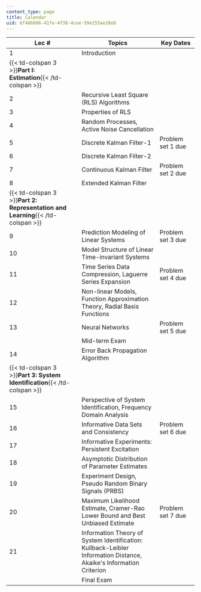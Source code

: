 ```yaml
---
content_type: page
title: Calendar
uid: 6f486606-41fe-4f38-4cee-59e155ae28e8
---
```


| Lec # | Topics | Key Dates |
| --- | --- | --- |
| 1 | Introduction |  |
| {{< td-colspan 3 >}}**Part I: Estimation**{{< /td-colspan >}} |||
| 2 | Recursive Least Square (RLS) Algorithms |  |
| 3 | Properties of RLS |  |
| 4 | Random Processes, Active Noise Cancellation |  |
| 5 | Discrete Kalman Filter-1 | Problem set 1 due |
| 6 | Discrete Kalman Filter-2 |  |
| 7 | Continuous Kalman Filter | Problem set 2 due |
| 8 | Extended Kalman Filter |  |
| {{< td-colspan 3 >}}**Part 2: Representation and Learning**{{< /td-colspan >}} |||
| 9 | Prediction Modeling of Linear Systems | Problem set 3 due |
| 10 | Model Structure of Linear Time-invariant Systems |  |
| 11 | Time Series Data Compression, Laguerre Series Expansion | Problem set 4 due |
| 12 | Non-linear Models, Function Approximation Theory, Radial Basis Functions |  |
| 13 | Neural Networks | Problem set 5 due |
|  | Mid-term Exam |  |
| 14 | Error Back Propagation Algorithm |  |
| {{< td-colspan 3 >}}**Part 3: System Identification**{{< /td-colspan >}} |||
| 15 | Perspective of System Identification, Frequency Domain Analysis |  |
| 16 | Informative Data Sets and Consistency | Problem set 6 due |
| 17 | Informative Experiments: Persistent Excitation |  |
| 18 | Asymptotic Distribution of Parameter Estimates |  |
| 19 | Experiment Design, Pseudo Random Binary Signals (PRBS) |  |
| 20 | Maximum Likelihood Estimate, Cramer-Rao Lower Bound and Best Unbiased Estimate | Problem set 7 due |
| 21 | Information Theory of System Identification: Kullback-Leibler Information Distance, Akaike's Information Criterion |  |
|  | Final Exam |